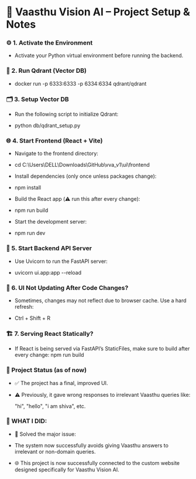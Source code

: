 # 🏡 Vaasthu Vision AI – Project Setup & Notes

### ⚙️ 1. Activate the Environment

  - Activate your Python virtual environment before running the backend.

### 🐳 2. Run Qdrant (Vector DB)

  - docker run -p 6333:6333 -p 6334:6334 qdrant/qdrant

### 🗂️ 3. Setup Vector DB
  
  - Run the following script to initialize Qdrant:

  - python db/qdrant_setup.py

### 🌐 4. Start Frontend (React + Vite)
  
  - Navigate to the frontend directory:

  - cd C:\Users\DELL\Downloads\GitHub\vva_v1\ui\frontend

  - Install dependencies (only once unless packages change): 

  - npm install

  - Build the React app (⚠️ run this after every change): 

  - npm run build

  - Start the development server: 

  - npm run dev

### 🧠 5. Start Backend API Server

  - Use Uvicorn to run the FastAPI server:
  
  - uvicorn ui.app:app --reload

### 🔁 6. UI Not Updating After Code Changes?

  - Sometimes, changes may not reflect due to browser cache. Use a hard refresh:

  - Ctrl + Shift + R

### 🏗️ 7. Serving React Statically?

  - If React is being served via FastAPI’s StaticFiles, make sure to build after every change: npm run build

### 📌 Project Status (as of now)

  - ✅ The project has a final, improved UI.

  - ⚠️ Previously, it gave wrong responses to irrelevant Vaasthu queries like:

    "hi", "hello", "i am shiva", etc.

### 🚀 WHAT I DID:

  - 🎉 Solved the major issue:

  - The system now successfully avoids giving Vaasthu answers to irrelevant or non-domain queries.

  - 🌐 This project is now successfully connected to the custom website designed specifically for Vaasthu Vision AI.
